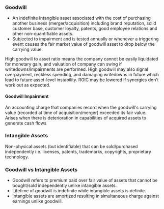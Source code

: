 ### Goodwill

- An indefinite intangible asset associated with the cost of purchasing another business (merger/acquisition) including brand reputation, solid customer base, customer loyalty, patents, good employee relations and other non-quantifiable assets.
- Subjected to impairment and is tested annually or whenever a triggering event causes the fair market value of goodwill asset to drop below the carrying value.

High goodwill to asset ratio means the company cannot be easily liquidated for monetary gain, and valuation of company can swing if writedowns/impairments are performed. High goodwill may also signal overpayment, reckless spending, and damaging writedowns in future which lead to future asset-level instability. ROIC may be lowered if synergies don't work out as expected.

#### Goodwill Impairment

An accounting charge that companies record when the goodwill's carrying value (recorded at time of acquisition/merger) exceeded its fair value. Arises when there is deterioration in capabilities of acquired assets to generate cash flows.

### Intangible Assets

Non-physical assets (but identifiable) that can be sold/purchased independently i.e. licenses, patents, trademarks, copyrights, proprietary technology.

### Goodwill vs Intangible Assets

- Goodwill refers to premium paid over fair value of assets that cannot be bought/sold independently unlike intangible assets.
- Lifetime of goodwill is indefinite while intangible assets is definite.
- Intangible assets are amortized resulting in simultaneous charge against earnings unlike goodwill.
